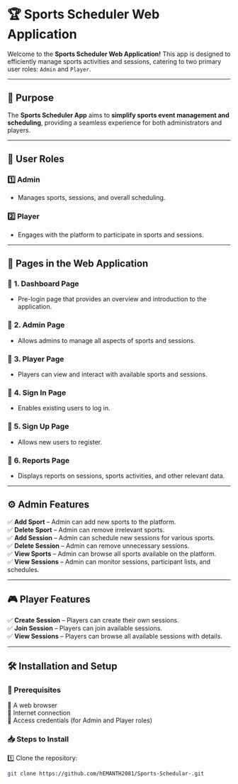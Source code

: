 # 🏆 Sports Scheduler Web Application  

Welcome to the **Sports Scheduler Web Application!** This app is designed to efficiently manage sports activities and sessions, catering to two primary user roles: `Admin` and `Player`.  

---

## 🎯 Purpose  
The **Sports Scheduler App** aims to **simplify sports event management and scheduling**, providing a seamless experience for both administrators and players.  

---

## 👥 User Roles  
### 1️⃣ **Admin**  
   - Manages sports, sessions, and overall scheduling.  

### 2️⃣ **Player**  
   - Engages with the platform to participate in sports and sessions.  

---

## 📌 Pages in the Web Application  

### 🔹 **1. Dashboard Page**  
   - Pre-login page that provides an overview and introduction to the application.  

### 🔹 **2. Admin Page**  
   - Allows admins to manage all aspects of sports and sessions.  

### 🔹 **3. Player Page**  
   - Players can view and interact with available sports and sessions.  

### 🔹 **4. Sign In Page**  
   - Enables existing users to log in.  

### 🔹 **5. Sign Up Page**  
   - Allows new users to register.  

### 🔹 **6. Reports Page**  
   - Displays reports on sessions, sports activities, and other relevant data.  

---

## ⚙️ Admin Features  

✅ **Add Sport** – Admin can add new sports to the platform.  
✅ **Delete Sport** – Admin can remove irrelevant sports.  
✅ **Add Session** – Admin can schedule new sessions for various sports.  
✅ **Delete Session** – Admin can remove unnecessary sessions.  
✅ **View Sports** – Admin can browse all sports available on the platform.  
✅ **View Sessions** – Admin can monitor sessions, participant lists, and schedules.  

---

## 🎮 Player Features  

✅ **Create Session** – Players can create their own sessions.  
✅ **Join Session** – Players can join available sessions.  
✅ **View Sessions** – Players can browse all available sessions with details.  

---

## 🛠️ Installation and Setup  

### 📌 Prerequisites  
🔹 A web browser  
🔹 Internet connection  
🔹 Access credentials (for Admin and Player roles)  

### 📥 Steps to Install  
1️⃣ Clone the repository:  
   ```bash
   git clone https://github.com/hEMANTH2081/Sports-Schedular-.git
